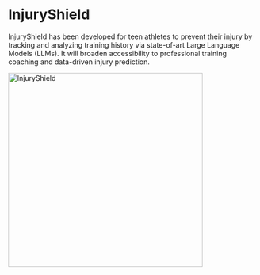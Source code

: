 # InjuryShield

InjuryShield has been developed for teen athletes to prevent their injury by tracking and analyzing training history via state-of-art Large Language Models (LLMs).  It will broaden accessibility to professional training coaching and data-driven injury prediction. 

<img width="392" alt="InjuryShield" src="https://github.com/ryankim0709/InjuryShield/assets/80545744/ae7fef62-ce43-42e2-8cf6-81540a777ed4">
